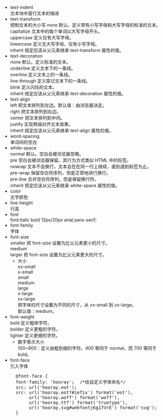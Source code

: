 - text-indent  
  文本块中首行文本的缩进
- text-transform  
  控制文本的大小写
  none	默认。定义带有小写字母和大写字母的标准的文本。  
  capitalize	文本中的每个单词以大写字母开头。  
  uppercase	定义仅有大写字母。  
  lowercase	定义无大写字母，仅有小写字母。  
  inherit	规定应该从父元素继承 text-transform 属性的值。  
- text-decoration  
  none	默认。定义标准的文本。  
  underline	定义文本下的一条线。  
  overline	定义文本上的一条线。  
  line-through	定义穿过文本下的一条线。  
  blink	定义闪烁的文本。  
  inherit	规定应该从父元素继承 text-decoration 属性的值。  
- text-align  
  left	把文本排列到左边。默认值：由浏览器决定。  
  right	把文本排列到右边。  
  center	把文本排列到中间。  
  justify	实现两端对齐文本效果。  
  inherit	规定应该从父元素继承 text-align 属性的值。  
- word-spacing  
  单词间的空白
- white-space  
  normal 默认。空白会被浏览器忽略。  
  pre 空白会被浏览器保留。其行为方式类似 HTML 中的标签。  
  nowrap 文本不会换行，文本会在在同一行上继续，直到遇到标签为止。  
  pre-wrap 保留空白符序列，但是正常地进行换行。  
  pre-line 合并空白符序列，但是保留换行符。  
  inherit 规定应该从父元素继承 white-space 属性的值。  
- color  
  文字颜色
- line-height  
  行高
- font  
  font:italic bold 12px/20px arial,sans-serif;
- font-family  
  字体
- font-size  
  smaller	把 font-size 设置为比父元素更小的尺寸。  
  medium  
  larger	把 font-size 设置为比父元素更大的尺寸。  
  - 大小  
    xx-small  
    x-small  
    small  
    medium  
    large  
    x-large  
    xx-large  
    把字体的尺寸设置为不同的尺寸，从 xx-small 到 xx-large。  
    默认值：medium。  
- font-weight  
  bold	定义粗体字符。  
  bolder	定义更粗的字符。  
  lighter	定义更细的字符。  
  - 数字表示大小  
    100~900：定义由粗到细的字符。400 等同于 normal，而 700 等同于 bold。
- font-face  
  引入字体  
  <pre>
    @font-face {
    font-family: 'hooray';  /*给自定义字体命名*/
    src: url('hooray.eot');
    src: url('hooray.eot?#iefix') format('eot'),
         url('hooray.woff') format('woff'),
         url('hooray.ttf') format('truetype'),
         url('hooray.svg#webfontjKg17VrE') format('svg');
    }
  </pre>
